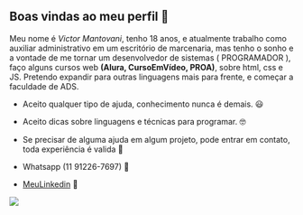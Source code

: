 ## Boas vindas ao meu perfil 💙

Meu nome é _Victor Mantovani_, tenho 18 anos, e atualmente trabalho como auxiliar administrativo em um escritório de marcenaria, mas tenho o sonho e a vontade de me tornar um desenvolvedor de sistemas ( PROGRAMADOR ), faço alguns cursos web **(Alura, CursoEmVídeo, PROA)**, sobre html, css e JS. Pretendo expandir para outras linguagens mais para frente, e começar a faculdade de ADS.

- Aceito qualquer tipo de ajuda, conhecimento nunca é demais. 😃
- Aceito dicas sobre linguagens e técnicas para programar. 🤓
- Se precisar de alguma ajuda em algum projeto, pode entrar em contato, toda experiência é valida 🦾


- Whatsapp (11 91226-7697) 📲
-  [MeuLinkedin](https://www.linkedin.com/in/victor-gon%C3%A7alves-mantovani-a1b25820a?utm_source=share&utm_campaign=share_via&utm_content=profile&utm_medium=ios_app) 👷

 ![](https://media1.tenor.com/m/mCiM7CmGGI4AAAAd/naruto.gif)
